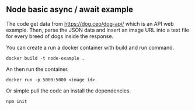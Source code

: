 ## Node basic async / await example

The code get data from https://dog.ceo/dog-api/ which is an API web example.
Then, parse the JSON data and insert an image URL into a text file for every breed of dogs inside the response.

You can create a run a docker container with build and run command.

`docker build -t node-example .`

An then run the container.

`docker run -p 5000:5000 <image id>`

Or simple pull the code an install the dependencies.

`npm init`

